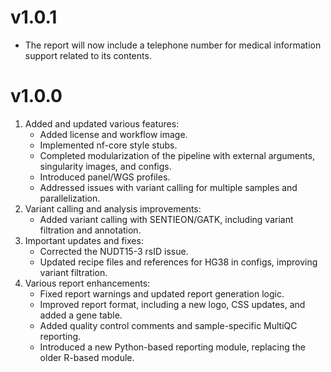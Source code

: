 # v1.0.1
- The report will now include a telephone number for medical information support related to its contents.

# v1.0.0
1. Added and updated various features:
   - Added license and workflow image.
   - Implemented nf-core style stubs.
   - Completed modularization of the pipeline with external arguments, singularity images, and configs.
   - Introduced panel/WGS profiles.
   - Addressed issues with variant calling for multiple samples and parallelization.
2. Variant calling and analysis improvements:
   - Added variant calling with SENTIEON/GATK, including variant filtration and annotation.
3. Important updates and fixes:
   - Corrected the NUDT15-3 rsID issue.
   - Updated recipe files and references for HG38 in configs, improving variant filtration.
4. Various report enhancements:
   - Fixed report warnings and updated report generation logic.
   - Improved report format, including a new logo, CSS updates, and added a gene table.
   - Added quality control comments and sample-specific MultiQC reporting.
   - Introduced a new Python-based reporting module, replacing the older R-based module.
